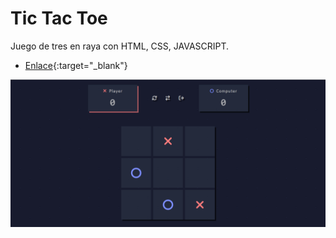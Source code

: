 # Tic Tac Toe
Juego de tres en raya con HTML, CSS, JAVASCRIPT.

* [Enlace]([https://www.ejemplo.com](https://jesusbriones2.github.io/Tic-Tac-Toe/)){:target="_blank"}


![Screenshot of the page.](screenshot.png "Screenshot of the page.")

